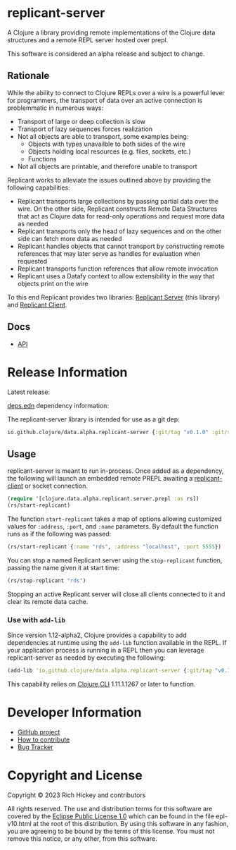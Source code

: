# replicant-server

A Clojure a library providing remote implementations of the Clojure data structures and a remote REPL server hosted over prepl.

This software is considered an alpha release and subject to change.

## Rationale

While the ability to connect to Clojure REPLs over a wire is a powerful lever for programmers, the transport of data over an active connection is problemmatic in numerous ways:

- Transport of large or deep collection is slow
- Transport of lazy sequences forces realization
- Not all objects are able to transport, some examples being:
  - Objects with types unavailble to both sides of the wire
  - Objects holding local resources (e.g. files, sockets, etc.)
  - Functions
- Not all objects are printable, and therefore unable to transport

Replicant works to alleviate the issues outlined above by providing the following capabilities:

- Replicant transports large collections by passing partial data over the wire. On the other side, Replicant constructs Remote Data Structures that act as Clojure data for read-only operations and request more data as needed
- Replicant transports only the head of lazy sequences and on the other side can fetch more data as needed
- Replicant handles objects that cannot transport by constructing remote references that may later serve as handles for evaluation when requested
- Replicant transports function references that allow remote invocation
- Replicant uses a Datafy context to allow extensibility in the way that objects print on the wire

To this end Replicant provides two libraries: [Replicant Server](https://github.com/clojure/data.alpha.replicant-server) (this library) and [Replicant Client](https://github.com/clojure/data.alpha.replicant-client).

## Docs

* [API](https://clojure.github.io/replicant-server)

# Release Information

Latest release:

[deps.edn](https://clojure.org/reference/deps_and_cli) dependency information:

The replicant-server library is intended for use as a git dep:

```clojure
io.github.clojure/data.alpha.replicant-server {:git/tag "v0.1.0" :git/sha "6a898ff"}
``` 

## Usage

replicant-server is meant to run in-process. Once added as a dependency, the following will launch an embedded remote PREPL awaiting a [replicant-client](https://github.com/clojure/data.alpha.replicant-client) or socket connection.

```clojure
(require '[clojure.data.alpha.replicant.server.prepl :as rs])
(rs/start-replicant)
```

The function `start-replicant` takes a map of options allowing customized values for `:address`, `:port`, and `:name` parameters. By default the function runs as if the following was passed:

```clojure
(rs/start-replicant {:name "rds", :address "localhost", :port 5555})
```

You can stop a named Replicant server using the `stop-replicant` function, passing the name given it at start time:

```clojure
(rs/stop-replicant "rds")
```

Stopping an active Replicant server will close all clients connected to it and clear its remote data cache.

### Use with `add-lib`

Since version 1.12-alpha2, Clojure provides a capability to add dependencies at runtime using the `add-lib` function available in the REPL. If your application process is running in a REPL then you can leverage replicant-server as needed by executing the following:

```clojure
(add-lib 'io.github.clojure/data.alpha.replicant-server {:git/tag "v0.1.0" :git/sha "6a898ff"})
```

This capability relies on [Clojure CLI](https://clojure.org/guides/deps_and_cli) 1.11.1.1267 or later to function. 

# Developer Information

* [GitHub project](https://github.com/clojure/data.alpha.replicant-server)
* [How to contribute](https://clojure.org/community/contributing)
* [Bug Tracker](https://clojure.atlassian.net/browse/DRDS)

# Copyright and License

Copyright © 2023 Rich Hickey and contributors

All rights reserved. The use and
distribution terms for this software are covered by the
[Eclipse Public License 1.0] which can be found in the file
epl-v10.html at the root of this distribution. By using this software
in any fashion, you are agreeing to be bound by the terms of this
license. You must not remove this notice, or any other, from this
software.

[Eclipse Public License 1.0]: http://opensource.org/licenses/eclipse-1.0.php
